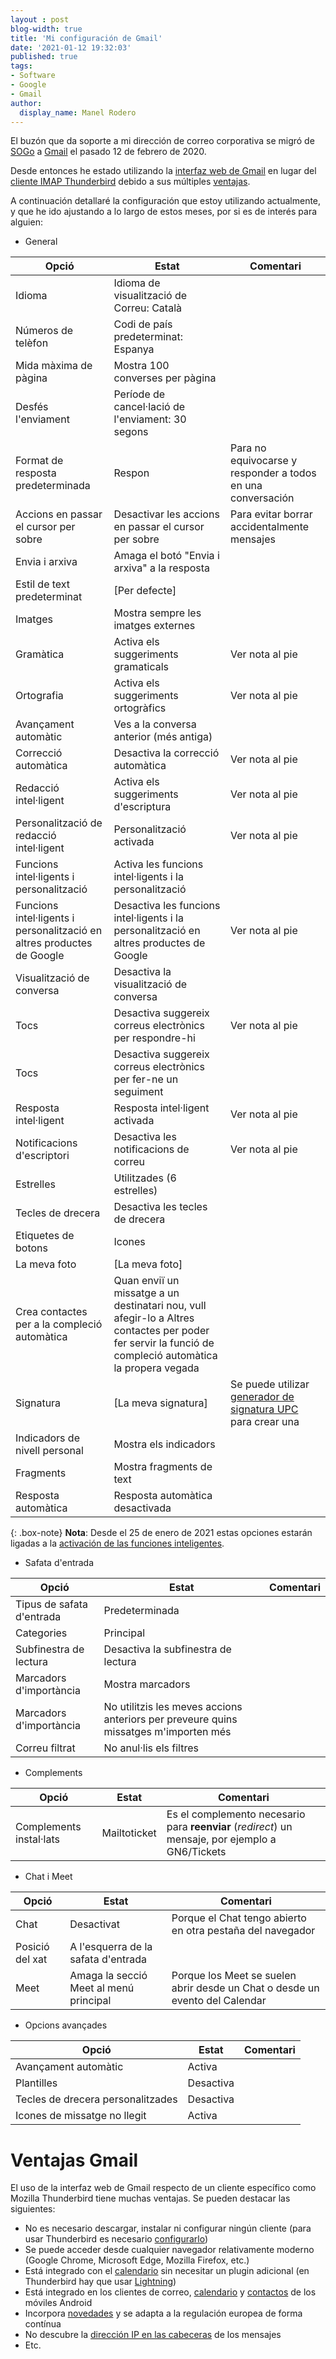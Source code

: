```yaml
---
layout : post
blog-width: true
title: 'Mi configuración de Gmail'
date: '2021-01-12 19:32:03'
published: true
tags:
- Software
- Google
- Gmail
author:
  display_name: Manel Rodero
---
```


El buzón que da soporte a mi dirección de correo corporativa se migró de [SOGo](https://sogo.nu/) a [Gmail](https://www.google.com/gmail/about/) el pasado 12 de febrero de 2020.

Desde entonces he estado utilizando la [interfaz web de Gmail](https://mail.google.com/) en lugar del [cliente IMAP Thunderbird](https://www.thunderbird.net/es-ES/) debido a sus múltiples [ventajas](#ventajas-gmail).

A continuación detallaré la configuración que estoy utilizando actualmente, y que he ido ajustando a lo largo de estos meses, por si es de interés para alguien:

* General

| Opció | Estat | Comentari |
| --- | --- | --- |
| Idioma | Idioma de visualització de Correu: Català | |
| Números de telèfon | Codi de país predeterminat: Espanya | |
| Mida màxima de pàgina | Mostra 100 converses per pàgina | |
| Desfés l'enviament | Període de cancel·lació de l'enviament: 30 segons | |
| Format de resposta predeterminada | Respon | Para no equivocarse y responder a todos en una conversación |
| Accions en passar el cursor per sobre | Desactivar les accions en passar el cursor per sobre | Para evitar borrar accidentalmente mensajes |
| Envia i arxiva | Amaga el botó "Envia i arxiva" a la resposta | |
| Estil de text predeterminat | [Per defecte] | |
| Imatges | Mostra sempre les imatges externes | |
| Gramàtica | Activa els suggeriments gramaticals | Ver nota al pie |
| Ortografia | Activa els suggeriments ortogràfics | Ver nota al pie |
| Avançament automàtic | Ves a la conversa anterior (més antiga) | |
| Correcció automàtica | Desactiva la correcció automàtica | Ver nota al pie |
| Redacció intel·ligent | Activa els suggeriments d'escriptura | Ver nota al pie |
| Personalització de redacció intel·ligent | Personalització activada | Ver nota al pie |
| Funcions intel·ligents i personalització | Activa les funcions intel·ligents i la personalització | |
| Funcions intel·ligents i personalització en altres productes de Google | Desactiva les funcions intel·ligents i la personalització en altres productes de Google | Ver nota al pie |
| Visualització de conversa | Desactiva la visualització de conversa | |
| Tocs | Desactiva suggereix correus electrònics per respondre-hi | Ver nota al pie |
| Tocs | Desactiva suggereix correus electrònics per fer-ne un seguiment | |
| Resposta intel·ligent | Resposta intel·ligent activada | Ver nota al pie |
| Notificacions d'escriptori | Desactiva les notificacions de correu | Ver nota al pie |
| Estrelles | Utilitzades (6 estrelles) | |
| Tecles de drecera | Desactiva les tecles de drecera | |
| Etiquetes de botons | Icones | |
| La meva foto | [La meva foto] | |
| Crea contactes per a la compleció automàtica | Quan enviï un missatge a un destinatari nou, vull afegir-lo a Altres contactes per poder fer servir la funció de compleció automàtica la propera vegada | |
| Signatura | [La meva signatura] | Se puede utilizar [generador de signatura UPC](https://www.upc.edu/signatura/) para crear una |
| Indicadors de nivell personal | Mostra els indicadors | |
| Fragments | Mostra fragments de text | |
| Resposta automàtica | Resposta automàtica desactivada | |

{: .box-note}
**Nota**: Desde el 25 de enero de 2021 estas opciones estarán ligadas a la [activación de las funciones inteligentes](https://support.google.com/mail/answer/10079371?hl=es).

<p></p>

* Safata d'entrada

| Opció | Estat | Comentari |
| --- | --- | --- |
| Tipus de safata d'entrada | Predeterminada | |
| Categories | Principal | |
| Subfinestra de lectura | Desactiva la subfinestra de lectura | |
| Marcadors d'importància | Mostra marcadors | |
| Marcadors d'importància | No utilitzis les meves accions anteriors per preveure quins missatges m'importen més | |
| Correu filtrat | No anul·lis els filtres | |

<p></p>

* Complements

| Opció | Estat | Comentari |
| --- | --- | --- |
| Complements instal·lats | Mailtoticket | Es el complemento necesario para **reenviar** (_redirect_) un mensaje, por ejemplo a GN6/Tickets |

<p></p>

* Chat i Meet

| Opció | Estat | Comentari |
| --- | --- | --- |
| Chat | Desactivat | Porque el Chat tengo abierto en otra pestaña del navegador |
| Posició del xat | A l'esquerra de la safata d'entrada | |
| Meet | Amaga la secció Meet al menú principal | Porque los Meet se suelen abrir desde un Chat o desde un evento del Calendar |

<p></p>

* Opcions avançades

| Opció | Estat | Comentari |
| --- | --- | --- |
| Avançament automàtic | Activa | |
| Plantilles | Desactiva | |
| Tecles de drecera personalitzades | Desactiva | |
| Icones de missatge no llegit | Activa | |

<p></p>

# Ventajas Gmail

El uso de la interfaz web de Gmail respecto de un cliente específico como Mozilla Thunderbird tiene muchas ventajas. Se pueden destacar las siguientes:

* No es necesario descargar, instalar ni configurar ningún cliente (para usar Thunderbird es necesario [configurarlo](https://serveistic.upc.edu/ca/correu-v3-gmail/documentacio/gmail-imap))
* Se puede acceder desde cualquier navegador relativamente moderno (Google Chrome, Microsoft Edge, Mozilla Firefox, etc.)
* Está integrado con el [calendario](https://calendar.google.com/) sin necesitar un plugin adicional (en Thunderbird hay que usar [Lightning](https://www.thunderbird.net/en-US/calendar/))
* Está integrado en los clientes de correo, [calendario](https://support.google.com/calendar/answer/151674?hl=es) y [contactos](https://support.google.com/contacts/answer/1069522?hl=es) de los móviles Android
* Incorpora [novedades](https://workspace.google.com/whatsnew/calendar/) y se adapta a la regulación europea de forma contínua
* No descubre la [dirección IP en las cabeceras](https://twitter.com/Lee_Holmes/status/1245733590312218626) de los mensajes
* Etc.
